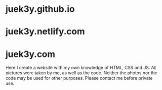 # juek3y.github.io
# juek3y.netlify.com
# juek3y.com

Here I create a website with my own knowledge of HTML, CSS and JS. 
All pictures were taken by me, as well as the code. 
Neither the photos nor the code may be used for other purposes. Please contact me before private use.
